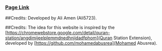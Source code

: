 ### [Page Link](https://ali5723.github.io/QuranAudio/)

##Credits: Developed by Ali Amen (Ali5723).

##Credits: The idea for this website is inspired by the [https://chromewebstore.google.com/detail/quran-station/angdimijeelplemmdnedhnjidadfphom](Quran Station Extension), developed by [https://github.com/mohamedabusrea](Mohamed Abusrea).
